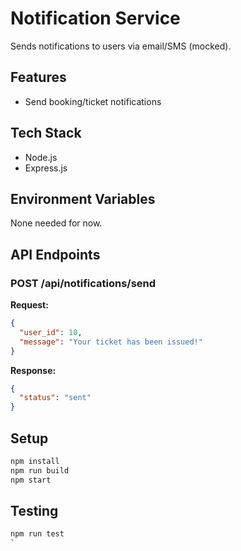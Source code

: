 # Notification Service

Sends notifications to users via email/SMS (mocked).

## Features

- Send booking/ticket notifications

## Tech Stack

- Node.js
- Express.js

## Environment Variables

None needed for now.

## API Endpoints

### POST /api/notifications/send

**Request:**
```json
{
  "user_id": 10,
  "message": "Your ticket has been issued!"
}
````

**Response:**

```json
{
  "status": "sent"
}
```

## Setup

```bash
npm install
npm run build
npm start
```

## Testing

```bash
npm run test
`